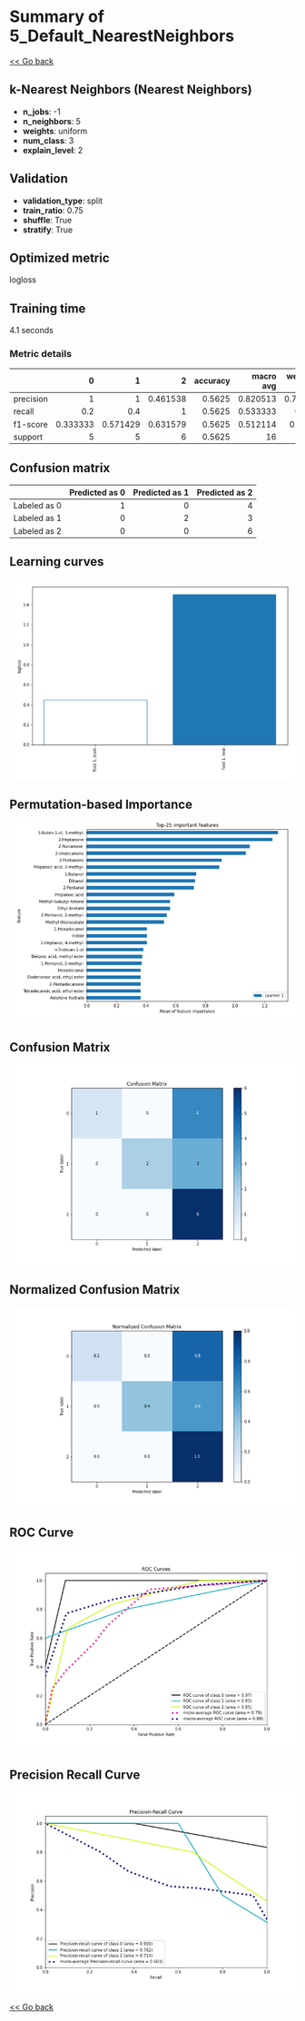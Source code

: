 # Summary of 5_Default_NearestNeighbors

[<< Go back](../README.md)


## k-Nearest Neighbors (Nearest Neighbors)
- **n_jobs**: -1
- **n_neighbors**: 5
- **weights**: uniform
- **num_class**: 3
- **explain_level**: 2

## Validation
 - **validation_type**: split
 - **train_ratio**: 0.75
 - **shuffle**: True
 - **stratify**: True

## Optimized metric
logloss

## Training time

4.1 seconds

### Metric details
|           |        0 |        1 |        2 |   accuracy |   macro avg |   weighted avg |   logloss |
|:----------|---------:|---------:|---------:|-----------:|------------:|---------------:|----------:|
| precision | 1        | 1        | 0.461538 |     0.5625 |    0.820513 |       0.798077 |   1.50404 |
| recall    | 0.2      | 0.4      | 1        |     0.5625 |    0.533333 |       0.5625   |   1.50404 |
| f1-score  | 0.333333 | 0.571429 | 0.631579 |     0.5625 |    0.512114 |       0.51958  |   1.50404 |
| support   | 5        | 5        | 6        |     0.5625 |   16        |      16        |   1.50404 |


## Confusion matrix
|              |   Predicted as 0 |   Predicted as 1 |   Predicted as 2 |
|:-------------|-----------------:|-----------------:|-----------------:|
| Labeled as 0 |                1 |                0 |                4 |
| Labeled as 1 |                0 |                2 |                3 |
| Labeled as 2 |                0 |                0 |                6 |

## Learning curves
![Learning curves](learning_curves.png)

## Permutation-based Importance
![Permutation-based Importance](permutation_importance.png)
## Confusion Matrix

![Confusion Matrix](confusion_matrix.png)


## Normalized Confusion Matrix

![Normalized Confusion Matrix](confusion_matrix_normalized.png)


## ROC Curve

![ROC Curve](roc_curve.png)


## Precision Recall Curve

![Precision Recall Curve](precision_recall_curve.png)



[<< Go back](../README.md)
